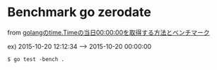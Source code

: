 Benchmark go zerodate
======================

from [golangのtime.Timeの当日00:00:00を取得する方法とベンチマーク](http://qiita.com/ushio_s/items/3e270933641710bbd88e)

ex) 2015-10-20 12:12:34 --> 2015-10-20 00:00:00

```Â
$ go test -bench .
```
